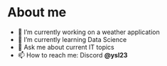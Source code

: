 # About me


- 🔭 I’m currently working on a weather application
- 🌱 I’m currently learning Data Science
- 💬 Ask me about current IT topics
- 📫 How to reach me: Discord **@ysl23**
